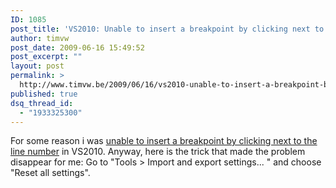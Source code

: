 ```yaml
---
ID: 1085
post_title: 'VS2010: Unable to insert a breakpoint by clicking next to the line number'
author: timvw
post_date: 2009-06-16 15:49:52
post_excerpt: ""
layout: post
permalink: >
  http://www.timvw.be/2009/06/16/vs2010-unable-to-insert-a-breakpoint-by-clicking-next-to-the-line-number/
published: true
dsq_thread_id:
  - "1933325300"
---
```

<p>For some reason i was <a href="https://connect.microsoft.com/VisualStudio/feedback/ViewFeedback.aspx?FeedbackID=464203">unable to insert a breakpoint by clicking next to the line number</a> in VS2010. Anyway, here is the trick that made the problem disappear for me: Go to "Tools > Import and export settings... " and choose "Reset all settings".</p>